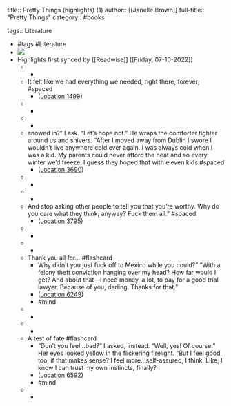 title:: Pretty Things (highlights) (1)
author:: [[Janelle Brown]]
full-title:: "Pretty Things"
category:: #books

tags:: Literature

- #tags #Literature
- ![](https://m.media-amazon.com/images/I/91be5itnaAL._SY160.jpg)
- Highlights first synced by [[Readwise]] [[Friday, 07-10-2022]]
	- -
	- It felt like we had everything we needed, right there, forever; #spaced
		- ([Location 1499](https://readwise.io/to_kindle?action=open&asin=B087FDL5VJ&location=1499))
	- -
	- -
	- snowed in?” I ask. “Let’s hope not.” He wraps the comforter tighter around us and shivers. “After I moved away from Dublin I swore I wouldn’t live anywhere cold ever again. I was always cold when I was a kid. My parents could never afford the heat and so every winter we’d freeze. I guess they hoped that with eleven kids #spaced
		- ([Location 3690](https://readwise.io/to_kindle?action=open&asin=B087FDL5VJ&location=3690))
	- -
	- -
	- And stop asking other people to tell you that you’re worthy. Why do you care what they think, anyway? Fuck them all.” #spaced
		- ([Location 3795](https://readwise.io/to_kindle?action=open&asin=B087FDL5VJ&location=3795))
	- -
	- -
	- Thank you all for... #flashcard
		- Why didn’t you just fuck off to Mexico while you could?” “With a felony theft conviction hanging over my head? How far would I get? And about that—I need money, a lot, to pay for a good trial lawyer. Because of you, darling. Thanks for that.”
		- ([Location 6249](https://readwise.io/to_kindle?action=open&asin=B087FDL5VJ&location=6249))
		- #mind
	- -
	- -
	- A test of fate #flashcard
		- “Don’t you feel…bad?” I asked, instead. “Well, yes! Of course.” Her eyes looked yellow in the flickering firelight. “But I feel good, too, if that makes sense? I feel more…self-assured, I think. Like, I know I can trust my own instincts, finally?
		- ([Location 6592](https://readwise.io/to_kindle?action=open&asin=B087FDL5VJ&location=6592))
		- #mind
	- -
